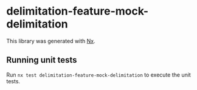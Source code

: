 # delimitation-feature-mock-delimitation

This library was generated with [Nx](https://nx.dev).

## Running unit tests

Run `nx test delimitation-feature-mock-delimitation` to execute the unit tests.
